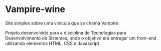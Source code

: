 # Vampire-wine
Site simples sobre uma vinicula que se chama Vampire

Projeto desenvolvido para a disciplina de Tecnologias para Desenvolvimento de Sistemas, onde o objetivo era entregar um front-end utilizando elementos HTML, CSS e Javascript
